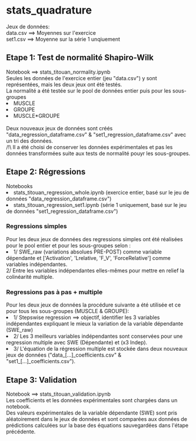 # stats_quadrature

Jeux de données:<br>
data.csv ==> Moyennes sur l'exercice<br>
set1.csv ==> Moyenne sur la série 1 unqiuement

<h2>Etape 1: Test de normalité Shapiro-Wilk</h2>
  Notebook ==>  stats_titouan_normality.ipynb<br>
  Seules les données de l'exercice entier (jeu "data.csv") y sont représentées, mais les deux jeux ont été testés.<br>
  La normalité a été testée sur le pool de données entier puis pour les sous-groupes<br>
    <li>MUSCLE</li>
    <li>GROUPE</li>
    <li>MUSCLE*GROUPE</li>
<br>
Deux nouveaux jeux de données sont créés "data_regression_dataframe.csv" & "set1_regression_dataframe.csv" avec un tri des données.<br>
  /!\ Il a été choisi de conserver les données expérimentales et pas les données transformées suite aux tests de normalité pouyr les sous-groupes.<br>

<h2>Etape 2: Régressions </h2>
  Notebooks
    <li>stats_titouan_regression_whole.ipynb (exercice entier, basé sur le jeu de données "data_regression_dataframe.csv")</li>
    <li>stats_titouan_regression_set1.ipynb (série 1 uniquement, basé sur le jeu de données "set1_regression_dataframe.csv")</li>
  <h3>Regressions simples</h3>
    Pour les deux jeux de données des regressions simples ont été réalisées pour le pool entier et pour les sous-groupes selon :<br>
      <li>1/ SWE_raw (variations absolues PRE-POST) comme variable dépendante et ['Activation', 'Lrelative, 'F_V', 'ForceRelative'] comme variables indépendantes.</li>
      2/ Entre les variables indépendantes elles-mêmes pour mettre en relief la colinéarité multiple.</li>
  <h3>Regressions pas à pas + multiple</h3>
    Pour les deux jeux de données la procédure suivante a été utilisée et ce pour tous les sous-groupes (MUSCLE & GROUPE):
      <li>1/ Stepswise regression ==> objectif, identifier les 3 variables indépendantes expliquant le mieux la variation de la variable dépendante (SWE_raw)</li>
      <li>2/ Les 3 meilleurs variables indépendantes sont conservées pour une regression multiple avec SWE (Dépendante) et (x3 Indep).</li>
      <li>3/ L'équation de la régression multiple est stockée dans deux nouveaux jeux de données ("data_[...]_coefficients.csv" & "set1_[...]_coefficients.csv").</li>
<h2>Etape 3: Validation</h2>
  Notebook ==> stats_titouan_validation.ipynb<br>
  Les coefficients et les données expérimentales sont chargées dans un notebook.<br>
  Des valeurs expérimentales de la variable dépendante (SWE) sont pris aléatoirement dans le jeux de données et sont comparées aux données de prédictions calculées   sur la base des équations sauvegardées dans l'étape précédente. 
